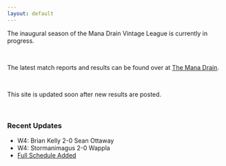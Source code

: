 ```yaml
---
layout: default
---
```


The inaugural season of the Mana Drain Vintage League is currently in progress.

<br />

The latest match reports and results can be found over at [The Mana Drain](http://www.themanadrain.com/index.php?topic=47741.0).

<br />

This site is updated soon after new results are posted.

<br />


### Recent Updates
- W4: Brian Kelly 2-0 Sean Ottaway
- W4: Stormanimagus 2-0 Wappla
- [Full Schedule Added]({{site.baseurl}}/Results/)

